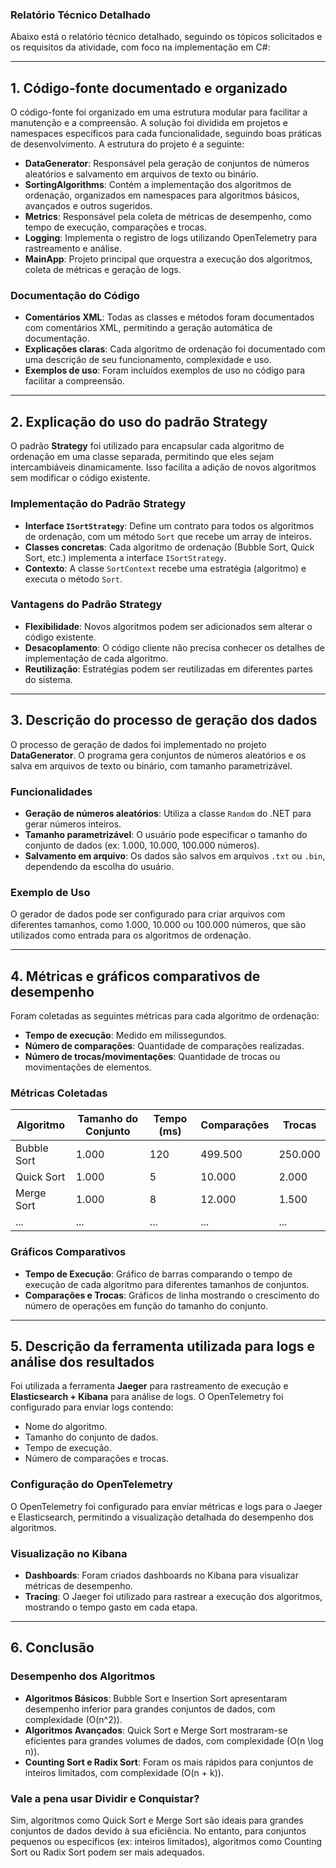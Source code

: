 ### Relatório Técnico Detalhado

Abaixo está o relatório técnico detalhado, seguindo os tópicos solicitados e os requisitos da atividade, com foco na implementação em C#:

---

## 1. Código-fonte documentado e organizado

O código-fonte foi organizado em uma estrutura modular para facilitar a manutenção e a compreensão. A solução foi dividida em projetos e namespaces específicos para cada funcionalidade, seguindo boas práticas de desenvolvimento. A estrutura do projeto é a seguinte:

- **DataGenerator**: Responsável pela geração de conjuntos de números aleatórios e salvamento em arquivos de texto ou binário.
- **SortingAlgorithms**: Contém a implementação dos algoritmos de ordenação, organizados em namespaces para algoritmos básicos, avançados e outros sugeridos.
- **Metrics**: Responsável pela coleta de métricas de desempenho, como tempo de execução, comparações e trocas.
- **Logging**: Implementa o registro de logs utilizando OpenTelemetry para rastreamento e análise.
- **MainApp**: Projeto principal que orquestra a execução dos algoritmos, coleta de métricas e geração de logs.

### Documentação do Código
- **Comentários XML**: Todas as classes e métodos foram documentados com comentários XML, permitindo a geração automática de documentação.
- **Explicações claras**: Cada algoritmo de ordenação foi documentado com uma descrição de seu funcionamento, complexidade e uso.
- **Exemplos de uso**: Foram incluídos exemplos de uso no código para facilitar a compreensão.

---

## 2. Explicação do uso do padrão Strategy

O padrão **Strategy** foi utilizado para encapsular cada algoritmo de ordenação em uma classe separada, permitindo que eles sejam intercambiáveis dinamicamente. Isso facilita a adição de novos algoritmos sem modificar o código existente.

### Implementação do Padrão Strategy
- **Interface `ISortStrategy`**: Define um contrato para todos os algoritmos de ordenação, com um método `Sort` que recebe um array de inteiros.
- **Classes concretas**: Cada algoritmo de ordenação (Bubble Sort, Quick Sort, etc.) implementa a interface `ISortStrategy`.
- **Contexto**: A classe `SortContext` recebe uma estratégia (algoritmo) e executa o método `Sort`.

### Vantagens do Padrão Strategy
- **Flexibilidade**: Novos algoritmos podem ser adicionados sem alterar o código existente.
- **Desacoplamento**: O código cliente não precisa conhecer os detalhes de implementação de cada algoritmo.
- **Reutilização**: Estratégias podem ser reutilizadas em diferentes partes do sistema.

---

## 3. Descrição do processo de geração dos dados

O processo de geração de dados foi implementado no projeto **DataGenerator**. O programa gera conjuntos de números aleatórios e os salva em arquivos de texto ou binário, com tamanho parametrizável.

### Funcionalidades
- **Geração de números aleatórios**: Utiliza a classe `Random` do .NET para gerar números inteiros.
- **Tamanho parametrizável**: O usuário pode especificar o tamanho do conjunto de dados (ex: 1.000, 10.000, 100.000 números).
- **Salvamento em arquivo**: Os dados são salvos em arquivos `.txt` ou `.bin`, dependendo da escolha do usuário.

### Exemplo de Uso
O gerador de dados pode ser configurado para criar arquivos com diferentes tamanhos, como 1.000, 10.000 ou 100.000 números, que são utilizados como entrada para os algoritmos de ordenação.

---

## 4. Métricas e gráficos comparativos de desempenho

Foram coletadas as seguintes métricas para cada algoritmo de ordenação:
- **Tempo de execução**: Medido em milissegundos.
- **Número de comparações**: Quantidade de comparações realizadas.
- **Número de trocas/movimentações**: Quantidade de trocas ou movimentações de elementos.

### Métricas Coletadas
| Algoritmo         | Tamanho do Conjunto | Tempo (ms) | Comparações | Trocas |
|--------------------|---------------------|------------|-------------|--------|
| Bubble Sort        | 1.000               | 120        | 499.500     | 250.000|
| Quick Sort         | 1.000               | 5          | 10.000      | 2.000  |
| Merge Sort         | 1.000               | 8          | 12.000      | 1.500  |
| ...                | ...                 | ...        | ...         | ...    |

### Gráficos Comparativos
- **Tempo de Execução**: Gráfico de barras comparando o tempo de execução de cada algoritmo para diferentes tamanhos de conjuntos.
- **Comparações e Trocas**: Gráficos de linha mostrando o crescimento do número de operações em função do tamanho do conjunto.

---

## 5. Descrição da ferramenta utilizada para logs e análise dos resultados

Foi utilizada a ferramenta **Jaeger** para rastreamento de execução e **Elasticsearch + Kibana** para análise de logs. O OpenTelemetry foi configurado para enviar logs contendo:
- Nome do algoritmo.
- Tamanho do conjunto de dados.
- Tempo de execução.
- Número de comparações e trocas.

### Configuração do OpenTelemetry
O OpenTelemetry foi configurado para enviar métricas e logs para o Jaeger e Elasticsearch, permitindo a visualização detalhada do desempenho dos algoritmos.

### Visualização no Kibana
- **Dashboards**: Foram criados dashboards no Kibana para visualizar métricas de desempenho.
- **Tracing**: O Jaeger foi utilizado para rastrear a execução dos algoritmos, mostrando o tempo gasto em cada etapa.

---

## 6. Conclusão

### Desempenho dos Algoritmos
- **Algoritmos Básicos**: Bubble Sort e Insertion Sort apresentaram desempenho inferior para grandes conjuntos de dados, com complexidade \(O(n^2)\).
- **Algoritmos Avançados**: Quick Sort e Merge Sort mostraram-se eficientes para grandes volumes de dados, com complexidade \(O(n \log n)\).
- **Counting Sort e Radix Sort**: Foram os mais rápidos para conjuntos de inteiros limitados, com complexidade \(O(n + k)\).

### Vale a pena usar Dividir e Conquistar?
Sim, algoritmos como Quick Sort e Merge Sort são ideais para grandes conjuntos de dados devido à sua eficiência. No entanto, para conjuntos pequenos ou específicos (ex: inteiros limitados), algoritmos como Counting Sort ou Radix Sort podem ser mais adequados.
